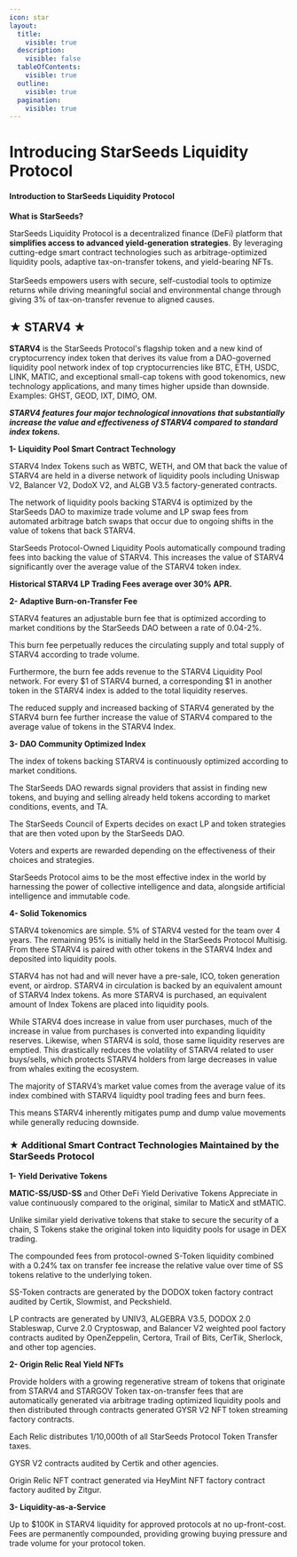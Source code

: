 ```yaml
---
icon: star
layout:
  title:
    visible: true
  description:
    visible: false
  tableOfContents:
    visible: true
  outline:
    visible: true
  pagination:
    visible: true
---
```


# Introducing StarSeeds Liquidity Protocol

#### Introduction to StarSeeds Liquidity Protocol

**What is StarSeeds?**

StarSeeds Liquidity Protocol is a decentralized finance (DeFi) platform that **simplifies access to advanced yield-generation strategies**. By leveraging cutting-edge smart contract technologies such as arbitrage-optimized liquidity pools, adaptive tax-on-transfer tokens, and yield-bearing NFTs.\
\
StarSeeds empowers users with secure, self-custodial tools to optimize returns while driving meaningful social and environmental change through giving 3% of tax-on-transfer revenue to aligned causes.

## ★ **STARV4** ★&#x20;

**STARV4** is the StarSeeds Protocol's flagship token and a new kind of cryptocurrency index token that derives its value from a DAO-governed liquidity pool network index of top cryptocurrencies like BTC, ETH, USDC, LINK, MATIC, and exceptional small-cap tokens with good tokenomics, new technology applications, and many times higher upside than downside. Examples: GHST, GEOD, IXT, DIMO, OM.

_**STARV4 features four major technological innovations that substantially increase the value and effectiveness of STARV4 compared to standard index tokens.**_

**1- Liquidity Pool Smart Contract Technology**&#x20;

STARV4 Index Tokens such as WBTC, WETH, and OM that back the value of STARV4 are held in a diverse network of liquidity pools including Uniswap V2, Balancer V2, DodoX V2, and ALGB V3.5 factory-generated contracts.

The network of liquidity pools backing STARV4 is optimized by the StarSeeds DAO to maximize trade volume and LP swap fees from automated arbitrage batch swaps that occur due to ongoing shifts in the value of tokens that back STARV4.

StarSeeds Protocol-Owned Liquidity Pools automatically compound trading fees into backing the value of STARV4. This increases the value of STARV4 significantly over the average value of the STARV4 token index.

**Historical STARV4 LP Trading Fees average over 30% APR.**&#x20;

**2- Adaptive Burn-on-Transfer Fee**&#x20;

STARV4 features an adjustable burn fee that is optimized according to market conditions by the StarSeeds DAO between a rate of 0.04-2%.

This burn fee perpetually reduces the circulating supply and total supply of STARV4 according to trade volume.

Furthermore, the burn fee adds revenue to the STARV4 Liquidity Pool network. For every $1 of STARV4 burned, a corresponding $1 in another token in the STARV4 index is added to the total liquidity reserves.

The reduced supply and increased backing of STARV4 generated by the STARV4 burn fee further increase the value of STARV4 compared to the average value of tokens in the STARV4 Index.

**3- DAO Community Optimized Index**&#x20;

The index of tokens backing STARV4 is continuously optimized according to market conditions.

The StarSeeds DAO rewards signal providers that assist in finding new tokens, and buying and selling already held tokens according to market conditions, events, and TA.

The StarSeeds Council of Experts decides on exact LP and token strategies that are then voted upon by the StarSeeds DAO.

Voters and experts are rewarded depending on the effectiveness of their choices and strategies.

StarSeeds Protocol aims to be the most effective index in the world by harnessing the power of collective intelligence and data, alongside artificial intelligence and immutable code.

**4- Solid Tokenomics**&#x20;

STARV4 tokenomics are simple. 5% of STARV4 vested for the team over 4 years. The remaining 95% is initially held in the StarSeeds Protocol Multisig. From there STARV4 is paired with other tokens in the STARV4 Index and deposited into liquidity pools.

STARV4 has not had and will never have a pre-sale, ICO, token generation event, or airdrop. STARV4 in circulation is backed by an equivalent amount of STARV4 Index tokens. As more STARV4 is purchased, an equivalent amount of Index Tokens are placed into liquidity pools.

While STARV4 does increase in value from user purchases, much of the increase in value from purchases is converted into expanding liquidity reserves. Likewise, when STARV4 is sold, those same liquidity reserves are emptied. This drastically reduces the volatility of STARV4 related to user buys/sells, which protects STARV4 holders from large decreases in value from whales exiting the ecosystem.

The majority of STARV4’s market value comes from the average value of its index combined with STARV4 liquidty pool trading fees and burn fees.

This means STARV4 inherently mitigates pump and dump value movements while generally reducing downside.

### ★ **Additional Smart Contract Technologies Maintained by the StarSeeds Protocol**&#x20;

**1- Yield Derivative Tokens**&#x20;

**MATIC-SS/USD-SS** and Other DeFi Yield Derivative Tokens Appreciate in value continuously compared to the original, similar to MaticX and stMATIC.

Unlike similar yield derivative tokens that stake to secure the security of a chain, S Tokens stake the original token into liquidity pools for usage in DEX trading.

The compounded fees from protocol-owned S-Token liquidity combined with a 0.24% tax on transfer fee increase the relative value over time of SS tokens relative to the underlying token.

SS-Token contracts are generated by the DODOX token factory contract audited by Certik, Slowmist, and Peckshield.

LP contracts are generated by UNIV3, ALGEBRA V3.5, DODOX 2.0 Stableswap, Curve 2.0 Cryptoswap, and Balancer V2 weighted pool factory contracts audited by OpenZeppelin, Certora, Trail of Bits, CerTik, Sherlock, and other top agencies.

**2- Origin Relic Real Yield NFTs**

Provide holders with a growing regenerative stream of tokens that originate from STARV4 and STARGOV Token tax-on-transfer fees that are automatically generated via arbitrage trading optimized liquidity pools and then distributed through contracts generated GYSR V2 NFT token streaming factory contracts.

Each Relic distributes 1/10,000th of all StarSeeds Protocol Token Transfer taxes.

GYSR V2 contracts audited by Certik and other agencies.

Origin Relic NFT contract generated via HeyMint NFT factory contract factory audited by Zitgur.

**3- Liquidity-as-a-Service**&#x20;

Up to $100K in STARV4 liquidity for approved protocols at no up-front-cost. Fees are permanently compounded, providing growing buying pressure and trade volume for your protocol token.







